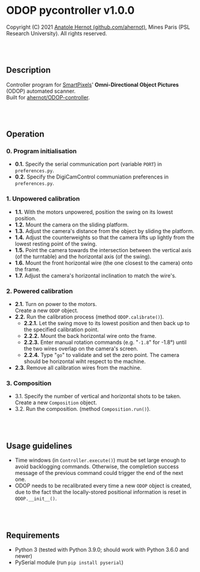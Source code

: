 # ODOP pycontroller v1.0.0
Copyright (C) 2021 <a href="https://github.com/ahernot">Anatole Hernot (github.com/ahernot)</a>, Mines Paris (PSL Research University). All rights reserved.

<br><br>

## Description
Controller program for <a href="https://www.smartpixels.fr">SmartPixels</a>' <strong>Omni-Directional Object Pictures</strong> (ODOP) automated scanner.
<br>Built for <a href="https://github.com/ahernot/ODOP-controller">ahernot/ODOP-controller</a>.

<br><br>

## Operation
### 0. Program initialisation
* <strong>0.1.</strong> Specify the serial communication port (variable `PORT`) in `preferences.py`.
* <strong>0.2.</strong> Specify the DigiCamControl communiation preferences in `preferences.py`.


### 1. Unpowered calibration
* <strong>1.1.</strong> With the motors unpowered, position the swing on its lowest position.
* <strong>1.2.</strong> Mount the camera on the sliding platform.
* <strong>1.3.</strong> Adjust the camera's distance from the object by sliding the platform.
* <strong>1.4.</strong> Adjust the counterweights so that the camera lifts up lightly from the lowest resting point of the swing.
* <strong>1.5.</strong> Point the camera towards the intersection between the vertical axis (of the turntable) and the horizontal axis (of the swing).
* <strong>1.6.</strong> Mount the front horizontal wire (the one closest to the camera) onto the frame.
* <strong>1.7.</strong> Adjust the camera's horizontal inclination to match the wire's.

### 2. Powered calibration
* <strong>2.1.</strong> Turn on power to the motors.\
Create a new `ODOP` object.
* <strong>2.2.</strong> Run the calibration process (method `ODOP.calibrate()`).
    * <strong>2.2.1.</strong> Let the swing move to its lowest position and then back up to the specified calibration point.
    *  <strong>2.2.2.</strong> Mount the back horizontal wire onto the frame.
    * <strong>2.2.3.</strong> Enter manual rotation commands (e.g. "`-1.8`" for -1.8°) until the two wires overlap on the camera's screen.
    * <strong>2.2.4.</strong> Type "`go`" to validate and set the zero point. The camera should be horizontal wiht respect to the machine.
* <strong>2.3.</strong> Remove all calibration wires from the machine.

### 3. Composition
* 3.1. Specify the number of vertical and horizontal shots to be taken.\
Create a new `Composition` object. 
* 3.2. Run the composition. (method `Composition.run()`).

<br><br>

## Usage guidelines
* Time windows (in `Controller.execute()`) must be set large enough to avoid backlogging commands. Otherwise, the completion success message of the previous command could trigger the end of the next one.
* ODOP needs to be recalibrated every time a new `ODOP` object is created, due to the fact that the locally-stored positional information is reset in `ODOP.__init__()`.

<br><br>

## Requirements
* Python 3 (tested with Python 3.9.0; should work with Python 3.6.0 and newer)
* PySerial module (run `pip install pyserial`)
